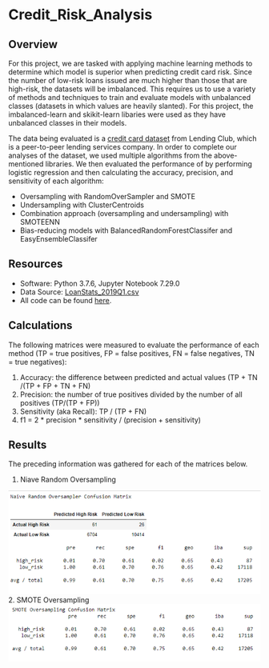 # Credit_Risk_Analysis

## Overview

For this project, we are tasked with applying machine learning methods to determine which model is superior when predicting credit card risk. Since the number of low-risk loans issued are much higher than those that are high-risk, the datasets will be imbalanced. This requires us to use a variety of methods and techniques to train and evaluate models with unbalanced classes (datasets in which values are heavily slanted). For this project, the imbalanced-learn and skikit-learn libaries were used as they have unbalanced classes in their models. 

The data being evaluated is a [credit card dataset](https://github.com/crtallent/Credit_Risk_Analysis/tree/main/Resources) from Lending Club, which is a peer-to-peer lending services company. In order to complete our analyses of the dataset, we used multiple algorithms from the above-mentioned libraries. We then evaluated the performance of by performing logistic regression and then calculating the accuracy, precision, and sensitivity of each algorithm:

* Oversampling with RandomOverSampler and SMOTE
* Undersampling with ClusterCentroids
* Combination approach (oversampling and undersampling) with SMOTEENN
* Bias-reducing models with BalancedRandomForestClassifer and EasyEnsembleClassifer

## Resources

* Software: Python 3.7.6, Jupyter Notebook 7.29.0
* Data Source: [LoanStats_2019Q1.csv](https://github.com/crtallent/Credit_Risk_Analysis/tree/main/Resources)
* All code can be found [here](https://github.com/crtallent/Credit_Risk_Analysis).

## Calculations

The following matrices were measured to evaluate the performance of each method (TP = true positives, FP = false positives, FN = false negatives, TN = true negatives):

1. Accuracy: the difference between predicted and actual values (TP + TN /(TP + FP + TN + FN)
2. Precision: the number of true positives divided by the number of all positives (TP/(TP + FP))
3. Sensitivity (aka Recall): TP / (TP + FN)
4. f1 = 2 * precision * sensitivity / (precision + sensitivity)

## Results

The preceding information was gathered for each of the matrices below. 

1. Niave Random Oversampling
<img src="https://github.com/crtallent/Credit_Risk_Analysis/blob/main/Resources/Images/NRO.png" />
2. SMOTE Oversampling
<img src="https://github.com/crtallent/Credit_Risk_Analysis/blob/main/Resources/Images/SMOTE.png" />
